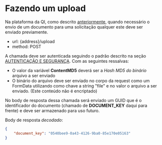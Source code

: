 # Fazendo um upload

Na plataforma da QI, como descrito [anteriormente](?331), quando necessário o envio de um documento para uma solicitação qualquer este deve ser enviado previamente.

- url: {address}/upload
- method: POST

A chamada deve ser autenticada seguindo o padrão descrito na seção [AUTENTICAÇÃO E SEGURANÇA](?file=221). Com as seguintes ressalvas:

- O valor da variável **ContentMD5** deverá ser a *Hash MD5 do binário* arquivo a ser enviado
- O binário do arquivo deve ser enviado no corpo da request como um FormData utilizando como chave a string "file" e no valor o arquivo a ser enviado. (Este conteúdo não é encriptado)

No body de resposta dessa chamada será enviado um GUID que é o identificador do documento (chamado de **DOCUMENT_KEY** daqui para frente) e deve ser armazenado para uso futuro.

Body de resposta *decodado*:
```json
{
    "document_key": "0540bee9-0a43-4126-9ba0-85e170e05163"
}
```
